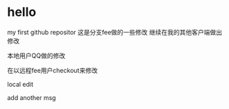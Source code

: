 # hello
my first github repositor
这是分支fee做的一些修改
继续在我的其他客户端做出修改

本地用户QQ做的修改

在以远程fee用户checkout来修改


local edit

add another msg